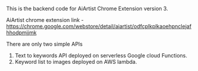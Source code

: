This is the backend code for AiArtist Chrome Extension version 3.

AiArtist chrome extension link -
https://chrome.google.com/webstore/detail/aiartist/odfcplkplkaoehpnclejafhhodpmjjmk



There are only two simple APIs

1) Text to keywords API deployed on serverless Google cloud Functions.
2) Keyword list to images deployed on AWS lambda.